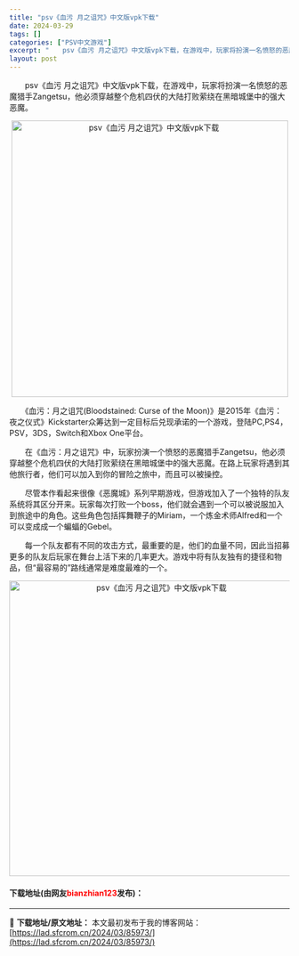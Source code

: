 ```yaml
---
title: "psv《血污 月之诅咒》中文版vpk下载"
date: 2024-03-29
tags: []
categories: ["PSV中文游戏"]
excerpt: "　　psv《血污 月之诅咒》中文版vpk下载，在游戏中，玩家将扮演一名愤怒的恶魔猎手Zangetsu，他必须穿越整个危机四伏的大陆打败萦绕在黑暗城堡中的强大恶魔。 　　《血污：月之诅咒(Bloodstained: Curse of the Moon)》是2015年《血污：夜之仪式》Kickstart&hellip;"
layout: post
---
```


 <p>　　psv《血污 月之诅咒》中文版vpk下载，在游戏中，玩家将扮演一名愤怒的恶魔猎手Zangetsu，他必须穿越整个危机四伏的大陆打败萦绕在黑暗城堡中的强大恶魔。</p> <p align="center"><img align="" border="0" src="https://lad.sfcrom.cn/wp-content/uploads/2024/03/20240329_66066b009ad9c.png" width="497" alt="psv《血污 月之诅咒》中文版vpk下载" /></p> <p>　　《血污：月之诅咒(Bloodstained: Curse of the Moon)》是2015年《血污：夜之仪式》Kickstarter众筹达到一定目标后兑现承诺的一个游戏，登陆PC,PS4，PSV，3DS，Switch和Xbox One平台。</p> <p>　　在《血污：月之诅咒》中，玩家扮演一个愤怒的恶魔猎手Zangetsu，他必须穿越整个危机四伏的大陆打败萦绕在黑暗城堡中的强大恶魔。在路上玩家将遇到其他旅行者，他们可以加入到你的冒险之旅中，而且可以被操控。</p> <p>　　尽管本作看起来很像《恶魔城》系列早期游戏，但游戏加入了一个独特的队友系统将其区分开来。玩家每次打败一个boss，他们就会遇到一个可以被说服加入到旅途中的角色。这些角色包括挥舞鞭子的Miriam，一个炼金术师Alfred和一个可以变成成一个蝙蝠的Gebel。</p> <p>　　每一个队友都有不同的攻击方式，最重要的是，他们的血量不同，因此当招募更多的队友后玩家在舞台上活下来的几率更大。游戏中将有队友独有的捷径和物品，但&ldquo;最容易的&rdquo;路线通常是难度最难的一个。</p> <p align="center"><img align="" border="0" src="https://lad.sfcrom.cn/wp-content/uploads/2024/03/20240329_66066b022b543.png" width="531" alt="psv《血污 月之诅咒》中文版vpk下载" /></p> <p><h4>下载地址(由网友<font color="red">bianzhian123</font>发布)：</h4></p> 

---
📖 **下载地址/原文地址：** 本文最初发布于我的博客网站：[https://lad.sfcrom.cn/2024/03/85973/](https://lad.sfcrom.cn/2024/03/85973/)
